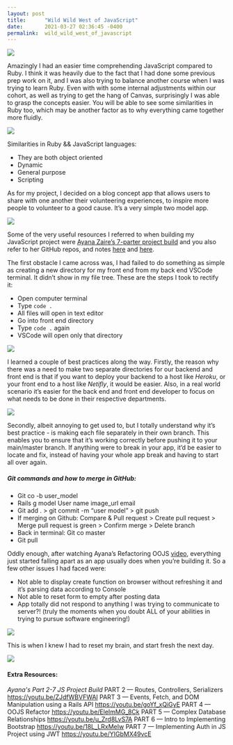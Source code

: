 ```yaml
---
layout: post
title:      "Wild Wild West of JavaScript"
date:       2021-03-27 02:36:45 -0400
permalink:  wild_wild_west_of_javascript
---
```



![](https://media.giphy.com/media/4TcR3qT0oEbyVkyDEV/giphy.gif)

Amazingly I had an easier time comprehending JavaScript compared to Ruby. I think it was heavily due to the fact that I had done some previous prep work on it, and I was also trying to balance another course when I was trying to learn Ruby. Even with with some internal adjustments within our cohort, as well as trying to get the hang of Canvas, surprisingly I was able to grasp the concepts easier. You will be able to see some similarities in Ruby too, which may be another factor as to why everything came together more fluidly. 

![](https://media.giphy.com/media/3o7aD3fWu2sAz9dAM8/giphy.gif)

Similarities in Ruby && JavaScript languages:
- They are both object oriented 
- Dynamic 
- General purpose
- Scripting 

As for my project, I decided on a blog concept app that allows users to share with one another their volunteering experiences, to inspire more people to volunteer to a good cause. It’s a very simple two model app. 

![](https://media.giphy.com/media/pHXhn8Ee6lRO0KZtM1/giphy.gif)

Some of the very useful resources I referred to when building my JavaScript project were [Ayana Zaire’s 7-parter project build](https://www.youtube.com/watch?v=Q5R7HSqdGFk&t=8s) and you also refer to her GitHub repos, and notes [here](https://github.com/learn-co-curriculum/mod3-project-week-setup-example) and [here](https://github.com/AyanaZaire/javascript-project-resources/blob/master/js-project-ooo.md). 


The first obstacle I came across was, I had failed to do something as simple as creating a new directory for my front end from my back end VSCode terminal. It didn’t  show in my file tree. These are the steps I took to rectify it: 
- Open computer terminal 
- Type `code .`
- All files will open in text editor
- Go into front end directory
- Type `code .` again 
- VSCode will open only that directory 

![](https://media.giphy.com/media/Y0PMqgFAccyahnWN3V/giphy.gif)

I learned a couple of best practices along the way. Firstly, the reason why there was a need to make two separate directories for our backend and front end is that if you want to deploy your backend to a host like *Heroku*, or your front end to a host like *Netifly*, it would be easier. Also, in a real world scenario it’s easier for the back end and front end developer to focus on what needs to be done in their respective departments. 

![](https://media.giphy.com/media/MqxZxTlvcY5BS/giphy.gif)

Secondly, albeit annoying to get used to, but I totally understand why it’s best practice - is making each file separately in their own branch. This enables you to ensure that it’s working correctly before pushing it to your main/master branch. If anything were to break in your app, it’d be easier to locate and fix, instead of having your whole app break and having to start all over again. 

##### Git commands and how to merge in GitHub:
- Git co -b user_model 
- Rails g model User name image_url email 
- Git add . > git commit -m “user model” > git push 
- If merging on Github: Compare & Pull request > Create pull request > Merge pull request is green > Confirm merge > Delete branch 
- Back in terminal: Git co master
- Git pull 

Oddly enough, after watching Ayana’s Refactoring OOJS [video](https://youtu.be/EleImMG_8Ck), everything just started falling apart as an app usually does when you’re building it. So a few other issues I had faced were: 

- Not able to display create function on browser without refreshing it and it’s parsing data according to Console
- Not able to reset form to empty after posting data
- App totally did not respond to anything I was trying to communicate to server?! (truly the moments when you doubt ALL of your abilities in trying to pursue software engineering!) 

![](https://media.giphy.com/media/26Ff2l7ENOhVCJpLy/giphy.gif)

This is when I knew I had to reset my brain, and start fresh the next day. 

![](https://media.giphy.com/media/A7XIKk7dBwSZQ7oFku/giphy.gif)

#### Extra Resources: 
*Ayana's Part 2-7 JS Project Build*
PART 2 — Routes, Controllers, Serializers
https://youtu.be/ZJdfWBVFWAI
PART 3 — Events, Fetch, and DOM Manipulation using a Rails API
https://youtu.be/goYf_xQiGyE
PART 4 — OOJS Refactor
https://youtu.be/EleImMG_8Ck
PART 5 — Complex Database Relationships
https://youtu.be/u_Zrd8LvS7A
PART 6 — Intro to Implementing Bootstrap
https://youtu.be/18L_LRxMeIw
PART 7 — Implementing Auth in JS Project using JWT
https://youtu.be/YIGbMX49vcE

